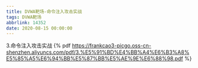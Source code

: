 ```yaml
---
title: DVWA靶场-命令注入攻击实战
tags: DVWA靶场
abbrlink: 14352
date: 2020-08-15 00:00:00
---
```

3.命令注入攻击实战
{% pdf https://frankcao3-picgo.oss-cn-shenzhen.aliyuncs.com/pdf/3.%E5%91%BD%E4%BB%A4%E6%B3%A8%E5%85%A5%E6%94%BB%E5%87%BB%E5%AE%9E%E6%88%98.pdf %}
